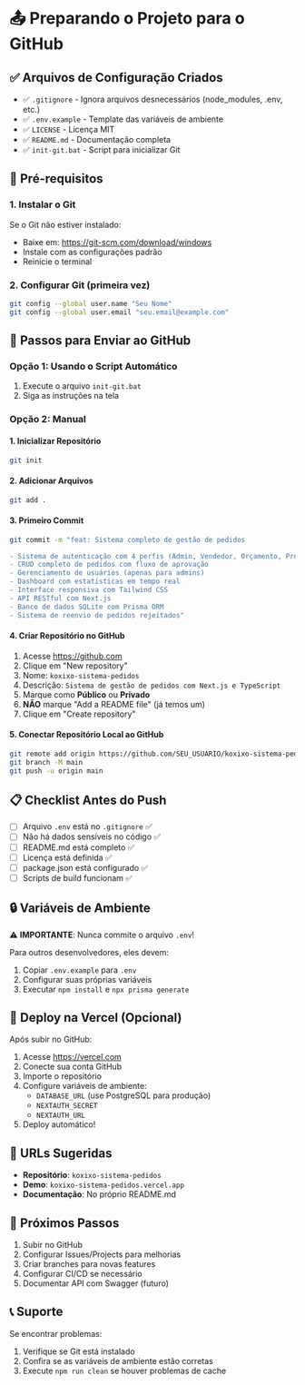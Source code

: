 # 📤 Preparando o Projeto para o GitHub

## ✅ Arquivos de Configuração Criados

- ✅ `.gitignore` - Ignora arquivos desnecessários (node_modules, .env, etc.)
- ✅ `.env.example` - Template das variáveis de ambiente
- ✅ `LICENSE` - Licença MIT
- ✅ `README.md` - Documentação completa
- ✅ `init-git.bat` - Script para inicializar Git

## 🔧 Pré-requisitos

### 1. Instalar o Git
Se o Git não estiver instalado:
- Baixe em: https://git-scm.com/download/windows
- Instale com as configurações padrão
- Reinicie o terminal

### 2. Configurar Git (primeira vez)
```bash
git config --global user.name "Seu Nome"
git config --global user.email "seu.email@example.com"
```

## 🚀 Passos para Enviar ao GitHub

### Opção 1: Usando o Script Automático
1. Execute o arquivo `init-git.bat`
2. Siga as instruções na tela

### Opção 2: Manual

#### 1. Inicializar Repositório
```bash
git init
```

#### 2. Adicionar Arquivos
```bash
git add .
```

#### 3. Primeiro Commit
```bash
git commit -m "feat: Sistema completo de gestão de pedidos

- Sistema de autenticação com 4 perfis (Admin, Vendedor, Orçamento, Produção)
- CRUD completo de pedidos com fluxo de aprovação
- Gerenciamento de usuários (apenas para admins)
- Dashboard com estatísticas em tempo real
- Interface responsiva com Tailwind CSS
- API RESTful com Next.js
- Banco de dados SQLite com Prisma ORM
- Sistema de reenvio de pedidos rejeitados"
```

#### 4. Criar Repositório no GitHub
1. Acesse https://github.com
2. Clique em "New repository"
3. Nome: `koxixo-sistema-pedidos`
4. Descrição: `Sistema de gestão de pedidos com Next.js e TypeScript`
5. Marque como **Público** ou **Privado**
6. **NÃO** marque "Add a README file" (já temos um)
7. Clique em "Create repository"

#### 5. Conectar Repositório Local ao GitHub
```bash
git remote add origin https://github.com/SEU_USUARIO/koxixo-sistema-pedidos.git
git branch -M main
git push -u origin main
```

## 📋 Checklist Antes do Push

- [ ] Arquivo `.env` está no `.gitignore` ✅
- [ ] Não há dados sensíveis no código ✅
- [ ] README.md está completo ✅
- [ ] Licença está definida ✅
- [ ] package.json está configurado ✅
- [ ] Scripts de build funcionam ✅

## 🔒 Variáveis de Ambiente

⚠️ **IMPORTANTE**: Nunca commite o arquivo `.env`!

Para outros desenvolvedores, eles devem:
1. Copiar `.env.example` para `.env`
2. Configurar suas próprias variáveis
3. Executar `npm install` e `npx prisma generate`

## 🚀 Deploy na Vercel (Opcional)

Após subir no GitHub:

1. Acesse https://vercel.com
2. Conecte sua conta GitHub
3. Importe o repositório
4. Configure variáveis de ambiente:
   - `DATABASE_URL` (use PostgreSQL para produção)
   - `NEXTAUTH_SECRET`
   - `NEXTAUTH_URL`
5. Deploy automático!

## 🔗 URLs Sugeridas

- **Repositório**: `koxixo-sistema-pedidos`
- **Demo**: `koxixo-sistema-pedidos.vercel.app`
- **Documentação**: No próprio README.md

## 🎯 Próximos Passos

1. Subir no GitHub
2. Configurar Issues/Projects para melhorias
3. Criar branches para novas features
4. Configurar CI/CD se necessário
5. Documentar API com Swagger (futuro)

## 📞 Suporte

Se encontrar problemas:
1. Verifique se Git está instalado
2. Confira se as variáveis de ambiente estão corretas
3. Execute `npm run clean` se houver problemas de cache